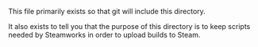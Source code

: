 This file primarily exists so that git will include this directory.

It also exists to tell you that the purpose of this directory is to keep scripts needed by Steamworks in order to upload builds to Steam.